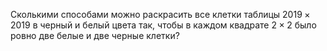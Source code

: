 Сколькими способами можно раскрасить все клетки таблицы $2019\times 2019$ в черный и белый цвета так, чтобы в каждом квадрате $2 \times 2$ было ровно две белые и две черные клетки?
